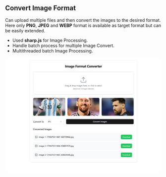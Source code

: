 ## Convert Image Format

Can upload multiple files and then convert the images to the desired format. Here only **PNG**, **JPEG** and **WEBP** format is available as target format but can be easily extended.

- Used **sharp.js** for Image Processing.
- Handle batch process for multiple Image Convert.
- Multithreaded batch Image Processing.

![Image Converter](./Image%20Converter.png)